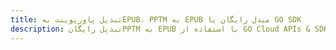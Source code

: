 ---title: تبدیل پاورپوینت بهEPUB، PPTM به EPUB مبدل رایگان یا GO SDKdescription: تبدیل رایگانPPTM به EPUB با استفاده از GO Cloud APIs & SDK. همچنین اسناد Microsoft PowerPoint را در Cloud ایجاد، ویرایش و رندر کنید.---